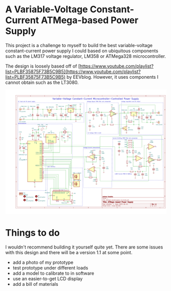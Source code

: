 A Variable-Voltage Constant-Current ATMega-based Power Supply
=============================================================

This project is a challenge to myself to build the best
variable-voltage constant-current power supply I could based on
ubiquitous components such as the LM317 voltage regulator, LM358 or
ATMega328 microcontroller.

The design is loosely based off of
[https://www.youtube.com/playlist?list=PLBF35875F73B5C9B5](https://www.youtube.com/playlist?list=PLBF35875F73B5C9B5)
by EEVblog.  However, it uses components I cannot obtain such as the
LT3080.

<img src="./atmega-power-supply-v1.png" width="1280">

# Things to do

I wouldn't recommend building it yourself quite yet.  There are some
issues with this design and there will be a version 1.1
at some point.

- add a photo of my prototype
- test prototype under different loads
- add a model to calibrate to in software
- use an easier-to-get LCD display
- add a bill of materials
